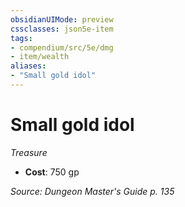 ```yaml
---
obsidianUIMode: preview
cssclasses: json5e-item
tags:
- compendium/src/5e/dmg
- item/wealth
aliases: 
- "Small gold idol"
---
```

# Small gold idol
*Treasure*  

- **Cost**: 750 gp

*Source: Dungeon Master's Guide p. 135*